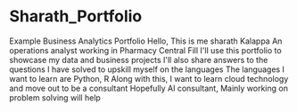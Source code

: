 # Sharath_Portfolio
Example Business Analytics Portfolio
Hello, This is me sharath Kalappa
An operations analyst working in Pharmacy Central Fill
I'll use this portfolio to showcase my data and business projects
I'll also share answers to the questions I have solved to upskill myself on the languages
The languages I want to learn are Python, R
Along with this, I want to learn cloud technology and move out to be a consultant
Hopefully AI consultant, Mainly working on problem solving will help
